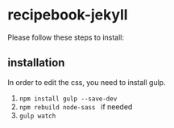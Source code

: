 # recipebook-jekyll
Please follow these steps to install:

## installation
In order to edit the css, you need to install gulp.

1. `npm install gulp --save-dev`
2. `npm rebuild node-sass ` if needed
3. `gulp watch`

